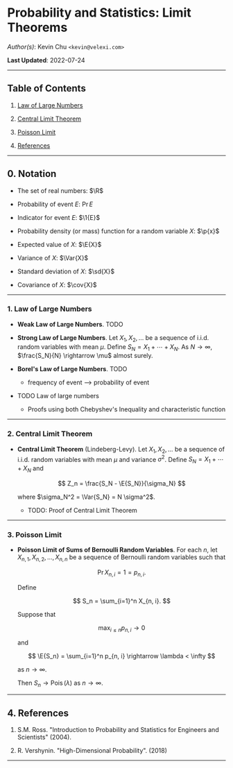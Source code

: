 Probability and Statistics: Limit Theorems
==========================================

*Author(s)*: Kevin Chu `<kevin@velexi.com>`

__Last Updated__: 2022-07-24

--------------------------------------------------------------------------------------------

Table of Contents
-----------------

1. [Law of Large Numbers][#1]

2. [Central Limit Theorem][#2]

3. [Poisson Limit][#3]

4. [References][#4]

--------------------------------------------------------------------------------------------

## 0. Notation

* $\newcommand{\R}{\mathbb{R}}$
  The set of real numbers: $\R$

* $\newcommand{\Pr}[1]{{\mathbb{P}\left[{#1}\right]}}$
  Probability of event $E$: $\Pr{E}$

* $\newcommand{\1}[1]{{\mathbf{1}_{\left\{{#1}\right\}}}}$
  Indicator for event $E$: $\1{E}$

* $\newcommand{\p}[1]{{p\left({#1}\right)}}$
  Probability density (or mass) function for a random variable $X$: $\p{x}$

* $\newcommand{\E}[1]{{\mathbb{E}\left[{#1}\right]}}$
  Expected value of $X$: $\E{X}$

* $\newcommand{\Var}[1]{{\operatorname{Var}}{\left(#1\right)}}$
  Variance of $X$: $\Var{X}$

* $\newcommand{\sd}[1]{\sigma{\left(#1\right)}}$
  Standard deviation of $X$: $\sd{X}$

* $\newcommand{\cov}[1]{{\operatorname{cov}}{\left(#1\right)}}$
  Covariance of $X$: $\cov{X}$

--------------------------------------------------------------------------------------------

### 1. Law of Large Numbers

* __Weak Law of Large Numbers__. TODO

* __Strong Law of Large Numbers__. Let $X_1, X_2, \ldots$ be a sequence of i.i.d. random
  variables with mean $\mu$. Define $S_N = X_1 + \cdots + X_N$. As $N \rightarrow \infty$,
  $\frac{S_N}{N} \rightarrow \mu$ almost surely.

* __Borel's Law of Large Numbers__. TODO
  * frequency of event --> probability of event

* TODO Law of large numbers
  * Proofs using both Chebyshev's Inequality and characteristic function

--------------------------------------------------------------------------------------------

### 2. Central Limit Theorem

* __Central Limit Theorem__ (Lindeberg-Levy). Let $X_1, X_2, \ldots$ be a sequence of
  i.i.d. random variables with mean $\mu$ and variance $\sigma^2$. Define
  $S_N = X_1 + \cdots + X_N$ and

  $$
  Z_n = \frac{S_N - \E{S_N}}{\sigma_N}
  $$

  where $\sigma_N^2 = \Var{S_N} = N \sigma^2$.

  * TODO: Proof of Central Limit Theorem

--------------------------------------------------------------------------------------------

### 3. Poisson Limit

* __Poisson Limit of Sums of Bernoulli Random Variables__. For each $n$, let
  $X_{n,1}, X_{n,2}, \ldots, X_{n,n}$ be a sequence of Bernoulli random variables such
  that

  $$
  \Pr{X_{n, i} = 1} = p_{n, i}.
  $$

  Define

  $$
  S_n = \sum_{i=1}^n X_{n, i}.
  $$

  Suppose that

  $$
  \max_{i \le n} p_{n, i} \rightarrow 0
  $$

  and

  $$
  \E{S_n} = \sum_{i=1}^n p_{n, i} \rightarrow \lambda < \infty
  $$

  as $n \rightarrow \infty$.

  Then $S_n \rightarrow \operatorname{Pois}(\lambda)$ as $n \rightarrow \infty$.

--------------------------------------------------------------------------------------------

## 4. References

1. S.M. Ross. "Introduction to Probability and Statistics for Engineers and
   Scientists" (2004).

2. R. Vershynin. "High-Dimensional Probability". (2018)

--------------------------------------------------------------------------------------------

[----------------------------------- INTERNAL LINKS -----------------------------------]: #

[#1]: #1-law-of-large-numbers

[#2]: #2-central-limit-theorem

[#3]: #3-poisson-limit

[#4]: #4-references

[----------------------------------- EXTERNAL LINKS -----------------------------------]: #
